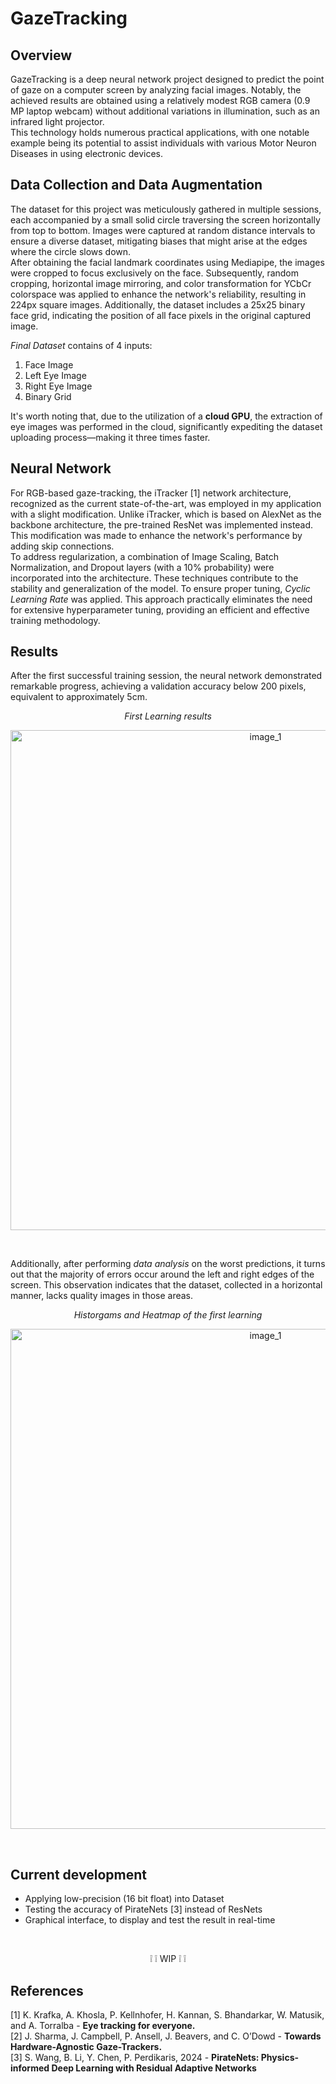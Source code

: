 # GazeTracking
## Overview
  GazeTracking is a deep neural network project designed to predict the point of gaze on a computer screen by analyzing facial images. Notably, the achieved results are obtained using a relatively modest RGB camera (0.9 MP laptop webcam) without additional variations in illumination, such as an infrared light projector.   
  This technology holds numerous practical applications, with one notable example being its potential to assist individuals with various Motor Neuron Diseases in using electronic devices.

## Data Collection and Data Augmentation
  The dataset for this project was meticulously gathered in multiple sessions, each accompanied by a small solid circle traversing the screen horizontally from top to bottom. Images were captured at random distance intervals to ensure a diverse dataset, mitigating biases that might arise at the edges where the circle slows down.   
  After obtaining the facial landmark coordinates using Mediapipe, the images were cropped to focus exclusively on the face. Subsequently, random cropping, horizontal image mirroring, and color transformation for YCbCr colorspace was applied to enhance the network's reliability, resulting in 224px square images. Additionally, the dataset includes a 25x25 binary face grid, indicating the position of all face pixels in the original captured image.  

  *Final Dataset* contains of 4 inputs:
1. Face Image
2. Left Eye Image
3. Right Eye Image
4. Binary Grid
  
  It's worth noting that, due to the utilization of a **cloud GPU**, the extraction of eye images was performed in the cloud, significantly expediting the dataset uploading process—making it three times faster.


## Neural Network
  For RGB-based gaze-tracking, the iTracker [1] network architecture, recognized as the current state-of-the-art, was employed in my application with a slight modification. Unlike iTracker, which is based on AlexNet as the backbone architecture, the pre-trained ResNet was implemented instead. This modification was made to enhance the network's performance by adding skip connections.  
  To address regularization, a combination of Image Scaling, Batch Normalization, and Dropout layers (with a 10% probability) were incorporated into the architecture. These techniques contribute to the stability and generalization of the model. To ensure proper tuning, *Cyclic Learning Rate* was applied. This approach practically eliminates the need for extensive hyperparameter tuning, providing an efficient and effective training methodology.
  
## Results 
  After the first successful training session, the neural network demonstrated remarkable progress, achieving a validation accuracy below 200 pixels, equivalent to approximately 5cm.   
       
<div align="center">
  <span>  <i> First Learning results </i>  </span>
  <p>
  <img src="https://github.com/majewski00/gaze-tracking/assets/153656493/f1ad9978-fd99-4407-8712-2ca8a93e4fb6" alt="image_1" width="800"/>
    </p>
  <br>
</div>   
  
  
Additionally, after performing *data analysis* on the worst predictions, it turns out that the majority of errors occur around the left and right edges of the screen. This observation indicates that the dataset, collected in a horizontal manner, lacks quality images in those areas.  
  
<div align="center">
  <span>  <i> Historgams and Heatmap of the first learning </i>  </span>
  <p>
  <img src="https://github.com/majewski00/gaze-tracking/assets/153656493/703485bf-ffe8-4bd5-be15-2f0830f1df91" alt="image_1" width="800"/>
    </p>
</div>  
<br>

## Current development  
- Applying low-precision (16 bit float) into Dataset  
- Testing the accuracy of PirateNets [3] instead of ResNets  
- Graphical interface, to display and test the result in real-time  
<br>
<p align="center">❕ ❕  WIP  ❕ ❕</p>
 
## References
[1] K. Krafka, A. Khosla, P. Kellnhofer, H. Kannan, S. Bhandarkar, W. Matusik, and A. Torralba  - **Eye tracking for everyone.**   
[2] J. Sharma, J. Campbell, P. Ansell, J. Beavers, and C. O’Dowd -   **Towards Hardware-Agnostic Gaze-Trackers.**  
[3] S. Wang, B. Li, Y. Chen, P. Perdikaris, 2024 - **PirateNets: Physics-informed Deep Learning with Residual Adaptive Networks**  
